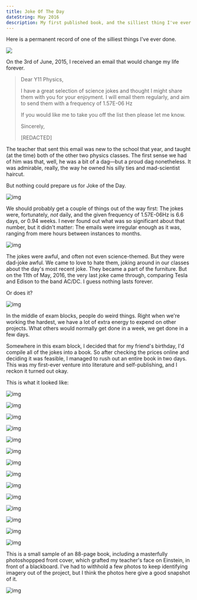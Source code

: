 ```yaml
---
title: Joke Of The Day
dateString: May 2016
description: My first published book, and the silliest thing I've ever done.
---
```

Here is a permanent record of one of the silliest things I've ever done.

![](1.jpg)

On the 3rd of June, 2015, I received an email that would change my life forever.

> Dear Y11 Physics,
>
> I have a great selection of science jokes and thought I might share them with you for your enjoyment. I will email them regularly, and aim to send them with a frequency of 1.57E-06 Hz
>
> If you would like me to take you off the list then please let me know.
>
> Sincerely,
>
> [REDACTED]

The teacher that sent this email was new to the school that year, and taught (at the time) both of the other two physics classes. The first sense we had of him was that, well, he was a bit of a dag—but a proud dag nonetheless. It was admirable, really, the way he owned his silly ties and mad-scientist haircut.

But nothing could prepare us for Joke of the Day.

![img](14.jpg)

We should probably get a couple of things out of the way first: The jokes were, fortunately, _not_ daily, and the given frequency of 1.57E-06Hz is 6.6 days, or 0.94 weeks. I never found out what was so significant about that number, but it didn't matter: The emails were irregular enough as it was, ranging from mere hours between instances to months.

![img](9.jpg)

The jokes were awful, and often not even science-themed. But they were dad-joke awful. We came to love to hate them, joking around in our classes about the day's most recent joke. They became a part of the furniture. But on the 11th of May, 2016, the very last joke came through, comparing Tesla and Edison to the band AC/DC. I guess nothing lasts forever.

Or does it?

![img](11.jpg)

In the middle of exam blocks, people do weird things. Right when we're working the hardest, we have a lot of extra energy to expend on other projects. What others would normally get done in a week, we get done in a few days.

Somewhere in this exam block, I decided that for my friend's birthday, I'd compile all of the jokes into a book. So after checking the prices online and deciding it was feasible, I managed to rush out an entire book in two days. This was my first-ever venture into literature and self-publishing, and I reckon it turned out okay.

This is what it looked like:

![img](2.jpg)

![img](3.jpg)

![img](4.jpg)

![img](5.jpg)

![img](6.jpg)

![img](7.jpg)

![img](8.jpg)

![img](10.jpg)

![img](12.jpg)

![img](15.jpg)

![img](16.jpg)

![img](17.jpg)

![img](18.jpg)

![img](19.jpg)

This is a small sample of an 88-page book, including a masterfully photoshoppped front cover, which grafted my teacher's face on Einstein, in front of a blackboard. I've had to withhold a few photos to keep identifying imagery out of the project, but I think the photos here give a good snapshot of it.

![img](13.jpg)
